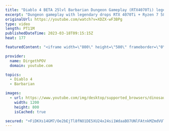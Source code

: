 ```yaml
---
title: "Diablo 4 BETA 25lvl Barbarian Dungeon Gameplay (RTX4070Ti) legendary drop"
excerpt: "Dungeon gameplay with legendary drops RTX 4070Ti + Ryzen 7 5800X3D."
originalUrl: https://youtube.com/watch?v=XDZX-wF3BPg
type: video
length: PT11M
publishedDateTime: 2023-03-18T09:15:15Z
heat: 177

featuredContent: "<iframe width=\"800\" height=\"500\" frameborder=\"0\" src=\"https://www.youtube.com/embed/XDZX-wF3BPg\" allow=\"accelerometer; autoplay; encrypted-media; gyroscope; picture-in-picture\" allowfullscreen></iframe>"

provider:
  name: DirgethPOV
  domain: youtube.com

topics:
  - Diablo 4
  - Barbarian

images:
  - url: https://www.youtube.com/img/desktop/supported_browsers/dinosaur.png
    width: 1200
    height: 800
    isCached: true

secured: "+FiDKXs14GM7/Oe2bEjTl8fNO1DE5XU24x24si1WdaaBO7UNlFAtnkMZmdVUTycf/eU/FnvVQMMamijK33QQZyJLH9eqMOqonqwUZkkCsrb0DPWjskcsIThBtpMGpC3IHeW9i3TUTsjtZiSPooyqOz/BOy6KpdIzFeR/pHoHsyh2NT47Y6JcnhA4MJpvYs5usgB5DV+rE5T6sR2uDECvSZCevXEWgHEY60E4pkrs0EVrL9mIlUewpSp0tBUiJR73Bl4qmSdPQQTw6WYAhpptjA1gofOKEi/L3CwvYLxbDtAG9yYkhr+fw2LCy4xnweSnK1JB6NSsHrKWD9D29oGdlKUBufytZFk6U+vXpnwwh/ybUi3w4Rphxo63ks6tKrqf6VmoOvbYs4c3JLTgjR63TLYr1UsUvD6r3ryKBt8CNaE=;iIFuA/+wrwSBGmJc70iyIg=="
---
```


